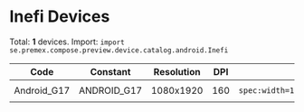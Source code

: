 # Inefi Devices

Total: **1** devices. Import: `import se.premex.compose.preview.device.catalog.android.Inefi`

| Code | Constant | Resolution | DPI | Compose Spec | Preview Usage |
|------|----------|------------|-----|-------------|---------------|
| Android_G17 | ANDROID_G17 | 1080x1920 | 160 | `spec:width=1080px,height=1920px,dpi=160` | `@Preview(device = Inefi.ANDROID_G17)` |

<!-- Generated automatically. Do not edit manually. -->
